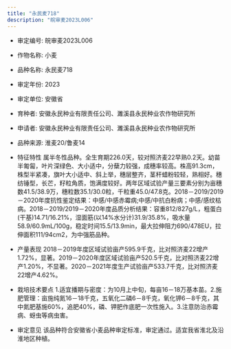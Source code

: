 ```yaml
---
title: "永民麦718"
description: "皖审麦2023L006"
---
```

* 审定编号:  皖审麦2023L006

*  作物名称:  小麦

*  品种名称:  永民麦718

*  审定年份:  2023

*  审定单位:  安徽省

* 育种者:  安徽永民种业有限责任公司、濉溪县永民种业农作物研究所

*  申请者:  安徽永民种业有限责任公司、濉溪县永民种业农作物研究所

*  品种来源:  淮麦20/鲁麦14

*  特征特性
属半冬性品种。全生育期226.0天，较对照济麦22早熟0.2天。幼苗半匍匐，叶片深绿色、大小适中，分蘖力较强，成穗率较高。株高91.3cm，株型半紧凑，旗叶大小适中、斜上举，穗层整齐，茎秆蜡粉较轻，熟相好。穗纺锤型，长芒，籽粒角质，饱满度较好。两年区域试验产量三要素分别为亩穗数41.5/38.9万，穗粒数35.1/30.0粒，千粒重45.0/47.8克。2018－2019/2019－2020年度抗性鉴定结果：中感/中感赤霉病;中感/中抗白粉病；中感/感纹枯病。2018－2019/2019－2020年度品质分析结果：容重812/827g/L，粗蛋白(干基)14.71/16.21%，湿面筋(以14%水分计)31.9/35.8%，吸水量58.9/60.9mL/100g，稳定时间15.5/13.9min，最大拉伸阻力690/478EU，拉伸面积111/94cm2，为中强筋品种。

*  产量表现
2018－2019年度区域试验亩产595.9千克，比对照济麦22增产1.72%，显著。2019－2020年度区域试验亩产520.5千克，比对照济麦22增产1.20%，不显著。2020－2021年度生产试验亩产533.7千克，比对照济麦22增产4.62%。

*  栽培技术要点
1.适宜播期与密度：为10月上中旬，每亩16－18万基本苗。2.施肥管理：亩施纯氮16－18千克，五氧化二磷6－8千克，氧化钾6－8千克，其中氮肥基施60%，追肥40%，磷、钾肥作底肥一次性施入。3.注意防治赤霉病、蚜虫等病虫害。

*  审定意见
该品种符合安徽省小麦品种审定标准，审定通过。适宜我省淮北及沿淮地区种植。
